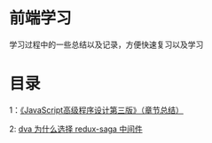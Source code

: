# 前端学习

学习过程中的一些总结以及记录，方便快速复习以及学习

# 目录

1：[《JavaScript高级程序设计第三版》（章节总结）](https://github.com/wangzengkai/blog/issues/1)

2: [dva 为什么选择 redux-saga 中间件]()
